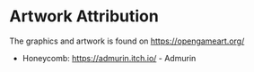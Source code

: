 


# Artwork Attribution

The graphics and artwork is found on https://opengameart.org/

* Honeycomb:
  https://admurin.itch.io/ - Admurin
  


